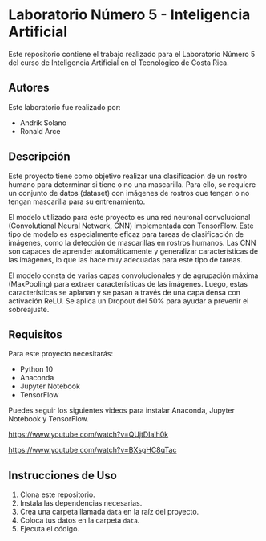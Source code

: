 # Laboratorio Número 5 - Inteligencia Artificial

Este repositorio contiene el trabajo realizado para el Laboratorio Número 5 del curso de Inteligencia Artificial en el Tecnológico de Costa Rica.

## Autores

Este laboratorio fue realizado por:

- Andrik Solano
- Ronald Arce

## Descripción

Este proyecto tiene como objetivo realizar una clasificación de un rostro humano para determinar si tiene o no una mascarilla. Para ello, se requiere un conjunto de datos (dataset) con imágenes de rostros que tengan o no tengan mascarilla para su entrenamiento.

El modelo utilizado para este proyecto es una red neuronal convolucional (Convolutional Neural Network, CNN) implementada con TensorFlow. Este tipo de modelo es especialmente eficaz para tareas de clasificación de imágenes, como la detección de mascarillas en rostros humanos. Las CNN son capaces de aprender automáticamente y generalizar características de las imágenes, lo que las hace muy adecuadas para este tipo de tareas.

El modelo consta de varias capas convolucionales y de agrupación máxima (MaxPooling) para extraer características de las imágenes. Luego, estas características se aplanan y se pasan a través de una capa densa con activación ReLU. Se aplica un Dropout del 50% para ayudar a prevenir el sobreajuste. 

## Requisitos

Para este proyecto necesitarás:

- Python 10
- Anaconda
- Jupyter Notebook
- TensorFlow

Puedes seguir los siguientes videos para instalar Anaconda, Jupyter Notebook y TensorFlow.

https://www.youtube.com/watch?v=QUjtDIalh0k 

https://www.youtube.com/watch?v=BXsgHC8qTac

## Instrucciones de Uso

1. Clona este repositorio.
2. Instala las dependencias necesarias.
3. Crea una carpeta llamada `data` en la raíz del proyecto.
4. Coloca tus datos en la carpeta `data`.
5. Ejecuta el código.
